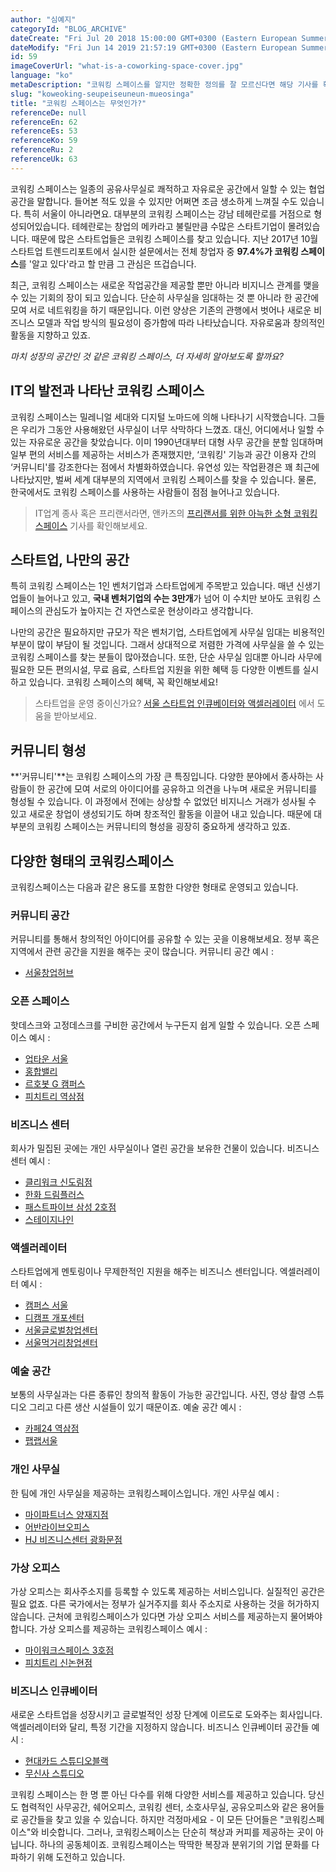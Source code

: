 ```yaml
---
author: "심예지"
categoryId: "BLOG_ARCHIVE"
dateCreate: "Fri Jul 20 2018 15:00:00 GMT+0300 (Eastern European Summer Time)"
dateModify: "Fri Jun 14 2019 21:57:19 GMT+0300 (Eastern European Summer Time)"
id: 59
imageCoverUrl: "what-is-a-coworking-space-cover.jpg"
language: "ko"
metaDescription: "코워킹 스페이스를 알지만 정확한 정의를 잘 모르신다면 해당 기사를 확인해보세요. 코워킹 스페이스의 유래부터 한국의 코워킹 스페이스, 코워킹의 주 고객층, 여러 형태의 코워킹까지 코워킹 스페이스의 모든 정보를 담았습니다."
slug: "koweoking-seupeiseuneun-mueosinga"
title: "코워킹 스페이스는 무엇인가?"
referenceDe: null
referenceEn: 62
referenceEs: 53
referenceKo: 59
referenceRu: 2
referenceUk: 63
---
```


코워킹 스페이스는 일종의 공유사무실로 쾌적하고 자유로운 공간에서 일할 수 있는 협업공간을 말합니다. 들어본 적도 있을 수 있지만 어쩌면 조금 생소하게 느껴질 수도 있습니다. 특히 서울이 아니라면요. 대부분의 코워킹 스페이스는 강남 테헤란로를 거점으로 형성되어있습니다. 테헤란로는 창업의 메카라고 불릴만큼 수많은 스타트기업이 몰려있습니다. 때문에 많은 스타트업들은 코워킹 스페이스를 찾고 있습니다. 지난 2017년 10월 스타트업 트렌드리포트에서 실시한 설문에서는 전체 창업자 중 **97.4%가 코워킹 스페이스**를 '알고 있다'라고 할 만큼 그 관심은 뜨겁습니다. 

최근, 코워킹 스페이스는 새로운 작업공간을 제공할 뿐만 아니라 비지니스 관계를 맺을 수 있는 기회의 장이 되고 있습니다. 단순히 사무실을 임대하는 것 뿐 아니라 한 공간에 모여 서로 네트워킹을 하기 때문입니다. 이런 양상은 기존의 관행에서 벗어나 새로운 비즈니스 모델과 작업 방식의 필요성이 증가함에 따라 나타났습니다. 자유로움과 창의적인 활동을 지향하고 있죠.

*마치 성장의 공간인 것 같은 코워킹 스페이스, 더 자세히 알아보도록 할까요?*

## IT의 발전과 나타난 코워킹 스페이스

코워킹 스페이스는 밀레니얼 세대와 디지털 노마드에 의해 나타나기 시작했습니다. 그들은 우리가 그동안 사용해왔던 사무실이 너무 삭막하다 느꼈죠. 대신, 어디에서나 일할 수 있는 자유로운 공간을 찾았습니다. 이미 1990년대부터 대형 사무 공간을 분할 임대하며 일부 편의 서비스를 제공하는 서비스가 존재했지만, ‘코워킹' 기능과 공간 이용자 간의 ‘커뮤니티'를 강조한다는 점에서 차별화하였습니다. 유연성 있는 작업환경은 꽤 최근에 나타났지만, 벌써 세계 대부분의 지역에서 코워킹 스페이스를 찾을 수 있습니다. 물론, 한국에서도 코워킹 스페이스를 사용하는 사람들이 점점 늘어나고 있습니다.

> IT업계 종사 혹은 프리랜서라면, 앤카즈의 [프리랜서를 위한 아늑한 소형 코워킹스페이스](https://andcards.com/ko/blog/archive/peuriraenseoreul-wihan-aneughan-sohyeong-koweoking-seupeiseu) 기사를 확인해보세요.

## 스타트업, 나만의 공간

특히 코워킹 스페이스는 1인 벤처기업과 스타트업에게 주목받고 있습니다. 매년 신생기업들이 늘어나고 있고, **국내 벤처기업의 수는 3만개**가 넘어 이 수치만 보아도 코워킹 스페이스의 관심도가 높아지는 건 자연스로운 현상이라고 생각합니다. 

나만의 공간은 필요하지만 규모가 작은 벤처기업, 스타트업에게 사무실 임대는 비용적인 부분이 많이 부담이 될 것입니다. 그래서 상대적으로 저렴한 가격에 사무실을 쓸 수 있는 코워킹 스페이스를 찾는 분들이 많아졌습니다. 또한, 단순 사무실 임대뿐 아니라 사무에 필요한 모든 편의시설, 무료 음료, 스타트업 지원을 위한 혜택 등 다양한 이벤트를 실시하고 있습니다. 코워킹 스페이스의 혜택, 꼭 확인해보세요!  

> 스타트업을 운영 중이신가요? [서울 스타트업 인큐베이터와 액셀러레이터](https://andcards.com/ko/blog/archive/seoul-seutateueob-inkyubeiteowa-aegselreoreiteo) 에서 도움을 받아보세요.

## 커뮤니티 형성

**'커뮤니티'**는 코워킹 스페이스의 가장 큰 특징입니다. 다양한 분야에서 종사하는 사람들이 한 공간에 모여 서로의 아이디어를 공유하고 의견을 나누며 새로운 커뮤니티를 형성될 수 있습니다. 이 과정에서 전에는 상상할 수 없었던 비지니스 거래가 성사될 수 있고 새로운 창업이 생성되기도 하며 창조적인 활동을 이끌어 내고 있습니다. 때문에 대부분의 코워킹 스페이스는 커뮤니티의 형성을 굉장히 중요하게 생각하고 있죠. 

## 다양한 형태의 코워킹스페이스

코워킹스페이스는 다음과 같은 용도를 포함한 다양한 형태로 운영되고 있습니다.  
    
### 커뮤니티 공간
커뮤니티를 통해서 창의적인 아이디어를 공유할 수 있는 곳을 이용해보세요. 정부 혹은 지역에서 관련 공간을 지원을 해주는 곳이 많습니다. 
커뮤니티 공간 예시 :  
- [서울창업허브](http://seoulstartuphub.com/)

### 오픈 스페이스  
핫데스크와 고정데스크를 구비한 공간에서 누구든지 쉽게 일할 수 있습니다.
오픈 스페이스 예시 : 
- [업타운 서울](https://uptownseoul.modoo.at/)
- [홍합밸리](https://honghapvalley.org/)
- [르호봇 G 캠퍼스](https://www.rehobothgcampus.com/)
- [피치트리 역삼점](https://www.peachtree.kr/)

### 비즈니스 센터
회사가 밀집된 곳에는 개인 사무실이나 열린 공간을 보유한 건물이 있습니다.
비즈니스 센터 예시 : 
- [클리워크 신도림점](http://qliwork.co.kr/new/main/)
- [한화 드림플러스](https://www.dreamplus.asia/)
- [패스트파이브 삼성 2호점](http://www.fastfive.co.kr/samseong2/)
- [스테이지나인](https://www.stage9.co.kr/)

### 액셀러레이터
스타트업에게 멘토링이나 무제한적인 지원을 해주는 비즈니스 센터입니다.
엑셀러레이터 예시 :
- [캠퍼스 서울](https://www.campus.co/seoul/ko)
- [디캠프 개포센터](https://dcamp.kr/)
- [서울글로벌창업센터](http://seoulgsc.com)
- [서울먹거리창업센터](https://seoulfoodstartup.org/)

### 예술 공간
보통의 사무실과는 다른 종류인 창의적 활동이 가능한 공간입니다. 사진, 영상 촬영 스튜디오 그리고 다른 생산 시설들이 있기 때문이죠.
예술 공간 예시 :
- [카페24 역삼점](https://ddg.soho.cafe24.com/)
- [팹랩서울](http://fablab-seoul.org/)

### 개인 사무실
한 팀에 개인 사무실을 제공하는 코워킹스페이스입니다.
개인 사무실 예시 :
- [마이파트너스 양재지점](http://www.mypartners.kr/main/main.html)
- [어반라이브오피스](http://www.urbanlifeoffice.com/)
- [HJ 비즈니스센터 광화문점](https://hjbc.co.kr/)

### 가상 오피스 
가상 오피스는 회사주소지를 등록할 수 있도록 제공하는 서비스입니다. 실질적인 공간은 필요 없죠. 다른 국가에서는 정부가 실거주지를 회사 주소지로 사용하는 것을 허가하지 않습니다. 근처에 코워킹스페이스가 있다면 가상 오피스 서비스를 제공하는지 물어봐야 합니다. 
가상 오피스를 제공하는 코워킹스페이스 예시 :
- [마이워크스페이스 3호점](https://www.myworkspace.co.kr/)
- [피치트리 신논현점](https://peachtree.kr/locations/2)

### 비즈니스 인큐베이터
새로운 스타트업을 성장시키고 글로벌적인 성장 단계에 이르도로 도와주는 회사입니다. 액셀러레이터와 달리, 특정 기간을 지정하지 않습니다.
비즈니스 인큐베이터 공간들 예시 : 
- [현대카드 스튜디오블랙](https://studioblack.hyundaicard.com)
- [무신사 스튜디오](https://www.musinsastudio.com/)

코워킹 스페이스는 한 명 뿐 아닌 다수를 위해 다양한 서비스를 제공하고 있습니다. 당신도 협력적인 사무공간, 쉐어오피스, 코워킹 센터, 소호사무실, 공유오피스와 같은 용어들로 공간들을 찾고 있을 수 있습니다. 하지만 걱정마세요 - 이 모든 단어들은 "코워킹스페이스"와 비슷합니다. 그러나, 코워킹스페이스는 단순히 책상과 커피를 제공하는 곳이 아닙니다. 하나의 공동체이죠. 코워킹스페이스는 딱딱한 복장과 분위기의 기업 문화를 다파하기 위해 도전하고 있습니다.
